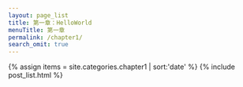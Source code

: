 ```yaml
---
layout: page_list
title: 第一章：HelloWorld
menuTitle: 第一章
permalink: /chapter1/
search_omit: true
---
```

{% assign items = site.categories.chapter1 | sort:'date' %}
{% include post_list.html %}